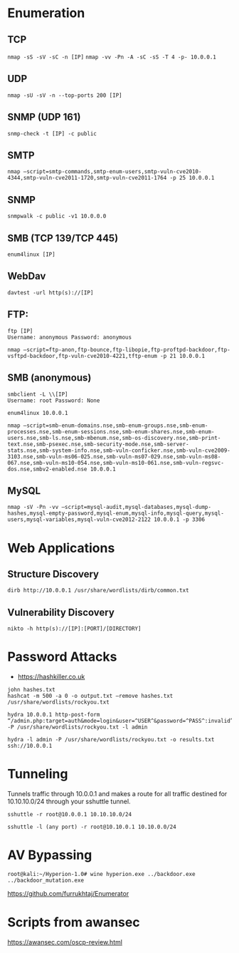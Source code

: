 # Enumeration

## TCP
`nmap -sS -sV -sC -n [IP]`
`nmap -vv -Pn -A -sC -sS -T 4 -p- 10.0.0.1`

## UDP
`nmap -sU -sV -n --top-ports 200 [IP]`

## SNMP (UDP 161)
`snmp-check -t [IP] -c public`

## SMTP
```
nmap –script=smtp-commands,smtp-enum-users,smtp-vuln-cve2010-4344,smtp-vuln-cve2011-1720,smtp-vuln-cve2011-1764 -p 25 10.0.0.1
```

## SNMP
```
snmpwalk -c public -v1 10.0.0.0
```

## SMB (TCP 139/TCP 445)
`enum4linux [IP]`

## WebDav
`davtest -url http(s)://[IP]`

## FTP:
```
ftp [IP]
Username: anonymous Password: anonymous
```
```
nmap –script=ftp-anon,ftp-bounce,ftp-libopie,ftp-proftpd-backdoor,ftp-vsftpd-backdoor,ftp-vuln-cve2010-4221,tftp-enum -p 21 10.0.0.1
```

## SMB (anonymous)
```
smbclient -L \\[IP]
Username: root Password: None
```
```
enum4linux 10.0.0.1
```
```
nmap –script=smb-enum-domains.nse,smb-enum-groups.nse,smb-enum-processes.nse,smb-enum-sessions.nse,smb-enum-shares.nse,smb-enum-users.nse,smb-ls.nse,smb-mbenum.nse,smb-os-discovery.nse,smb-print-text.nse,smb-psexec.nse,smb-security-mode.nse,smb-server-stats.nse,smb-system-info.nse,smb-vuln-conficker.nse,smb-vuln-cve2009-3103.nse,smb-vuln-ms06-025.nse,smb-vuln-ms07-029.nse,smb-vuln-ms08-067.nse,smb-vuln-ms10-054.nse,smb-vuln-ms10-061.nse,smb-vuln-regsvc-dos.nse,smbv2-enabled.nse 10.0.0.1
```

## MySQL
```
nmap -sV -Pn -vv –script=mysql-audit,mysql-databases,mysql-dump-hashes,mysql-empty-password,mysql-enum,mysql-info,mysql-query,mysql-users,mysql-variables,mysql-vuln-cve2012-2122 10.0.0.1 -p 3306
```

# Web Applications

## Structure Discovery
```
dirb http://10.0.0.1 /usr/share/wordlists/dirb/common.txt
```

## Vulnerability Discovery
`nikto -h http(s)://[IP]:[PORT]/[DIRECTORY]`


# Password Attacks
- https://hashkiller.co.uk

```
john hashes.txt
hashcat -m 500 -a 0 -o output.txt –remove hashes.txt /usr/share/wordlists/rockyou.txt
```
```
hydra 10.0.0.1 http-post-form “/admin.php:target=auth&mode=login&user=^USER^&password=^PASS^:invalid” -P /usr/share/wordlists/rockyou.txt -l admin

hydra -l admin -P /usr/share/wordlists/rockyou.txt -o results.txt ssh://10.0.0.1
```

# Tunneling
Tunnels traffic through 10.0.0.1 and makes a route for all traffic destined for 10.10.10.0/24 through your sshuttle tunnel.
```
sshuttle -r root@10.0.0.1 10.10.10.0/24
```
```
sshuttle -l (any port) -r root@10.10.0.1 10.10.0.0/24
```

# AV Bypassing
```
root@kali:~/Hyperion-1.0# wine hyperion.exe ../backdoor.exe ../backdoor_mutation.exe
```





https://github.com/furrukhtaj/Enumerator

# Scripts from awansec
https://awansec.com/oscp-review.html
